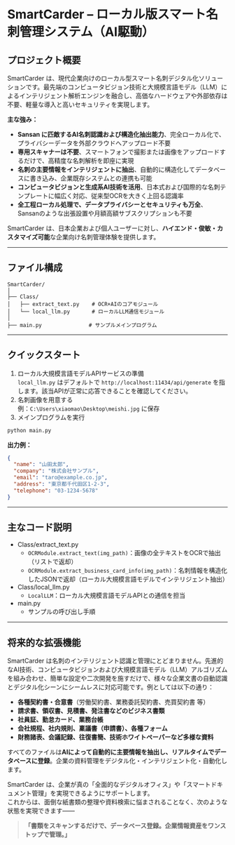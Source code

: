 # SmartCarder – ローカル版スマート名刺管理システム（AI駆動）

## プロジェクト概要

SmartCarder は、現代企業向けのローカル型スマート名刺デジタル化ソリューションです。最先端のコンピュータビジョン技術と大規模言語モデル（LLM）によるインテリジェント解析エンジンを融合し、高価なハードウェアや外部依存は不要、軽量な導入と高いセキュリティを実現します。

**主な強み：**

- **Sansan に匹敵するAI名刺認識および構造化抽出能力**、完全ローカル化で、プライバシーデータを外部クラウドへアップロード不要
- **専用スキャナーは不要**、スマートフォンで撮影または画像をアップロードするだけで、高精度な名刺解析を即座に実現
- **名刺の主要情報をインテリジェントに抽出**、自動的に構造化してデータベースに書き込み、企業既存システムとの連携も可能
- **コンピュータビジョンと生成系AI技術を活用**、日本式および国際的な名刺テンプレートに幅広く対応、従来型OCRを大きく上回る認識率
- **全工程ローカル処理で、データプライバシーとセキュリティも万全**、Sansanのような出張設置や月額高額サブスクリプションも不要

SmartCarder は、日本企業および個人ユーザーに対し、**ハイエンド・俊敏・カスタマイズ可能**な企業向け名刺管理体験を提供します。

---

## ファイル構成

```
SmartCarder/
│
├── Class/
│   ├── extract_text.py    # OCR+AIのコアモジュール
│   └── local_llm.py       # ローカルLLM通信モジュール
│
├── main.py               # サンプルメインプログラム
```

---

## クイックスタート

1. ローカル大規模言語モデルAPIサービスの準備  
    `local_llm.py` はデフォルトで `http://localhost:11434/api/generate` を指します。該当APIが正常に応答できることを確認してください。
2. 名刺画像を用意する  
    例：`C:\Users\xiaomao\Desktop\meishi.jpg` に保存
3. メインプログラムを実行

```bash
python main.py
```

**出力例：**

```json
{
  "name": "山田太郎",
  "company": "株式会社サンプル",
  "email": "taro@example.co.jp",
  "address": "東京都千代田区1-2-3",
  "telephone": "03-1234-5678"
}
```

---

## 主なコード説明

- Class/extract_text.py
    - `OCRModule.extract_text(img_path)`：画像の全テキストをOCRで抽出（リストで返却）
    - `OCRModule.extract_business_card_info(img_path)`：名刺情報を構造化したJSONで返却（ローカル大規模言語モデルでインテリジェント抽出）
- Class/local_llm.py
    - `LocalLLM`：ローカル大規模言語モデルAPIとの通信を担当
- main.py
    - サンプルの呼び出し手順

---

## 将来的な拡張機能

SmartCarder は名刺のインテリジェント認識と管理にとどまりません。先進的なAI技術、コンピュータビジョンおよび大規模言語モデル（LLM）アルゴリズムを組み合わせ、簡単な設定や二次開発を施すだけで、様々な企業文書の自動認識とデジタル化シーンにシームレスに対応可能です。例としては以下の通り：

- **各種契約書・合意書**（労働契約書、業務委託契約書、売買契約書 等）
- **請求書、領収書、見積書、発注書などのビジネス書類**
- **社員証、勤怠カード、業務台帳**
- **会社規程、社内規則、稟議書（申請書）、各種フォーム**
- **財務諸表、会議記録、往復書簡、技術ホワイトペーパーなど多様な資料**

すべてのファイルは**AIによって自動的に主要情報を抽出し、リアルタイムでデータベースに登録**。企業の資料管理をデジタル化・インテリジェント化・自動化します。

SmartCarder は、企業が真の「全面的なデジタルオフィス」や「スマートドキュメント管理」を実現できるようにサポートします。  
これからは、面倒な紙書類の整理や資料検索に悩まされることなく、次のような状態を実現できます——

> **「書類をスキャンするだけで、データベース登録。企業情報資産をワンストップで管理。」**

